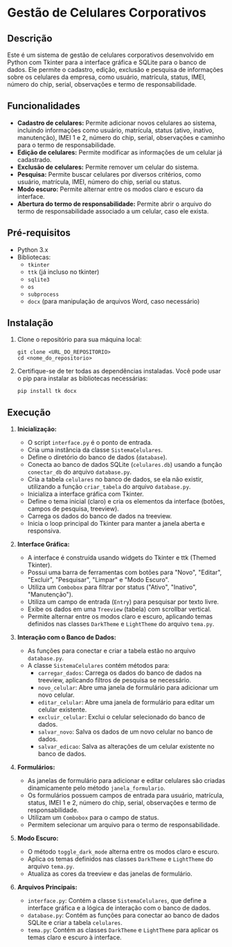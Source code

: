 # Gestão de Celulares Corporativos

## Descrição

Este é um sistema de gestão de celulares corporativos desenvolvido em Python com Tkinter para a interface gráfica e SQLite para o banco de dados. Ele permite o cadastro, edição, exclusão e pesquisa de informações sobre os celulares da empresa, como usuário, matrícula, status, IMEI, número do chip, serial, observações e termo de responsabilidade.

## Funcionalidades

*   **Cadastro de celulares:** Permite adicionar novos celulares ao sistema, incluindo informações como usuário, matrícula, status (ativo, inativo, manutenção), IMEI 1 e 2, número do chip, serial, observações e caminho para o termo de responsabilidade.
*   **Edição de celulares:** Permite modificar as informações de um celular já cadastrado.
*   **Exclusão de celulares:** Permite remover um celular do sistema.
*   **Pesquisa:** Permite buscar celulares por diversos critérios, como usuário, matrícula, IMEI, número do chip, serial ou status.
*   **Modo escuro:** Permite alternar entre os modos claro e escuro da interface.
*   **Abertura do termo de responsabilidade:** Permite abrir o arquivo do termo de responsabilidade associado a um celular, caso ele exista.

## Pré-requisitos

*   Python 3.x
*   Bibliotecas:
    *   `tkinter`
    *   `ttk` (já incluso no tkinter)
    *   `sqlite3`
    *   `os`
    *   `subprocess`
    *   `docx` (para manipulação de arquivos Word, caso necessário)

## Instalação

1.  Clone o repositório para sua máquina local:

    ```
    git clone <URL_DO_REPOSITORIO>
    cd <nome_do_repositorio>
    ```

2.  Certifique-se de ter todas as dependências instaladas. Você pode usar o pip para instalar as bibliotecas necessárias:

    ```
    pip install tk docx
    ```

## Execução

1.  **Inicialização:**

    *   O script `interface.py` é o ponto de entrada.
    *   Cria uma instância da classe `SistemaCelulares`.
    *   Define o diretório do banco de dados (`database`).
    *   Conecta ao banco de dados SQLite (`celulares.db`) usando a função `conectar_db` do arquivo `database.py`.
    *   Cria a tabela `celulares` no banco de dados, se ela não existir, utilizando a função `criar_tabela` do arquivo `database.py`.
    *   Inicializa a interface gráfica com Tkinter.
    *   Define o tema inicial (claro) e cria os elementos da interface (botões, campos de pesquisa, treeview).
    *   Carrega os dados do banco de dados na treeview.
    *   Inicia o loop principal do Tkinter para manter a janela aberta e responsiva.

2.  **Interface Gráfica:**

    *   A interface é construída usando widgets do Tkinter e ttk (Themed Tkinter).
    *   Possui uma barra de ferramentas com botões para "Novo", "Editar", "Excluir", "Pesquisar", "Limpar" e "Modo Escuro".
    *   Utiliza um `Combobox` para filtrar por status ("Ativo", "Inativo", "Manutenção").
    *   Utiliza um campo de entrada (`Entry`) para pesquisar por texto livre.
    *   Exibe os dados em uma `Treeview` (tabela) com scrollbar vertical.
    *   Permite alternar entre os modos claro e escuro, aplicando temas definidos nas classes `DarkTheme` e `LightTheme` do arquivo `tema.py`.

3.  **Interação com o Banco de Dados:**

    *   As funções para conectar e criar a tabela estão no arquivo `database.py`.
    *   A classe `SistemaCelulares` contém métodos para:
        *   `carregar_dados`: Carrega os dados do banco de dados na treeview, aplicando filtros de pesquisa se necessário.
        *   `novo_celular`: Abre uma janela de formulário para adicionar um novo celular.
        *   `editar_celular`: Abre uma janela de formulário para editar um celular existente.
        *   `excluir_celular`: Exclui o celular selecionado do banco de dados.
        *   `salvar_novo`: Salva os dados de um novo celular no banco de dados.
        *   `salvar_edicao`: Salva as alterações de um celular existente no banco de dados.

4.  **Formulários:**

    *   As janelas de formulário para adicionar e editar celulares são criadas dinamicamente pelo método `janela_formulario`.
    *   Os formulários possuem campos de entrada para usuário, matrícula, status, IMEI 1 e 2, número do chip, serial, observações e termo de responsabilidade.
    *   Utilizam um `Combobox` para o campo de status.
    *   Permitem selecionar um arquivo para o termo de responsabilidade.

5.  **Modo Escuro:**

    *   O método `toggle_dark_mode` alterna entre os modos claro e escuro.
    *   Aplica os temas definidos nas classes `DarkTheme` e `LightTheme` do arquivo `tema.py`.
    *   Atualiza as cores da treeview e das janelas de formulário.

6.  **Arquivos Principais:**

    *   `interface.py`: Contém a classe `SistemaCelulares`, que define a interface gráfica e a lógica de interação com o banco de dados.
    *   `database.py`: Contém as funções para conectar ao banco de dados SQLite e criar a tabela `celulares`.
    *   `tema.py`: Contém as classes `DarkTheme` e `LightTheme` para aplicar os temas claro e escuro à interface.

